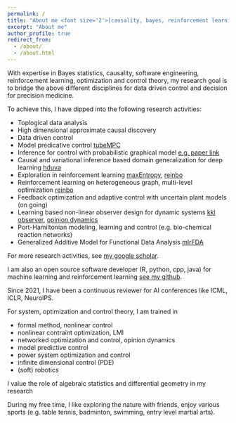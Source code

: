 ```yaml
---
permalink: /
title: "About me <font size='2'>[causality, bayes, reinforcement learning, optimization and control]<font>"
excerpt: "About me"
author_profile: true
redirect_from: 
  - /about/
  - /about.html
---
```


With expertise in Bayes statistics, causality, software engineering, reinforcement learning, optimization and control theory, my research goal is to bridge the above different disciplines for data driven control and decision for precision medicine. 
  
To achieve this, I have dipped into the following research activities:

- Toplogical data analysis 
- High dimensional approximate causal discovery
- Data driven control
- Model predicative control [tubeMPC](https://github.com/smilesun/tube_mpc)
- Inference for control with probabilistic graphical model [e.g. paper link](https://ieeexplore.ieee.org/document/9003114)
- Causal and variational inference based domain generalization for deep learning [hduva](https://arxiv.org/pdf/2101.09436.pdf)
- Exploration in reinforcement learning [maxEntropy](http://proceedings.mlr.press/v97/zhao19d/zhao19d.pdf), [reinbo](https://link.springer.com/chapter/10.1007/978-3-030-43823-4_7)
- Reinforcement learning on heterogeneous graph, multi-level optimization [reinbo](https://link.springer.com/chapter/10.1007/978-3-030-43823-4_7)
- Feedback optimization and adaptive control with uncertain plant models (on going)
- Learning based non-linear observer design for dynamic systems [kkl observer](https://arxiv.org/pdf/2210.01476.pdf), [opinion dynamics](https://people.kth.se/~kallej/papers/network_ifac23xing.pdf)
- Port-Hamiltonian modeling, learning and control (e.g. bio-chemical reaction networks)
- Generalized Additive Model for Functional Data Analysis [mlrFDA](https://arxiv.org/pdf/1911.07511.pdf)

For more research activities, see [my google scholar](https://scholar.google.de/citations?user=FnWKUqYAAAAJ&hl=en).

I am also an open source software developer (R, python, cpp, java) for machine learning and reinforcement learning [see my github](https://github.com/smilesun).
 
Since 2021, I have been a continuous reviewer for AI conferences like ICML, ICLR, NeuroIPS.

For system, optimization and control theory, I am trained in 
  - formal method, nonlinear control
  - nonlinear contraint optimization, LMI
  - networked optimization and control, opinion dynamics
  - model predictive control
  - power system optimization and control
  - infinite dimensional control (PDE)
  - (soft) robotics
  
I value the role of algebraic statistics and differential geometry in my research 

During my free time, I like exploring the nature with friends, enjoy various sports (e.g. table tennis, badminton, swimming, entry level martial arts).
